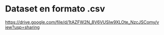 # Dataset en formato .csv
https://drive.google.com/file/d/1tAZFW2N_8V6VUSIw9XLOte_NzcJSComy/view?usp=sharing
